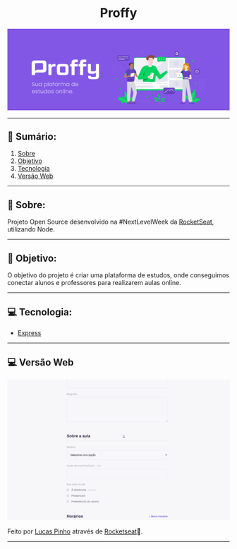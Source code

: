 <h1 align = "center">Proffy</h1>
<img src = ".\public\images\doc-background.png">
</h1>


- - - 
## 📖 Sumário:
 1. [Sobre](#-Sobre)
 2. [Objetivo](#-Objetivo)
 3. [Tecnologia](#-Tecnologia)
 4. [Versão Web](#-Versão-Web)

<hr>

## 🚀 Sobre:
Projeto Open Source desenvolvido na #NextLevelWeek da [RocketSeat](https://rocketseat.com.br/), utilizando Node.
- - -
## 📌 Objetivo:
O objetivo do projeto é criar uma plataforma de estudos, onde conseguimos conectar alunos e professores para realizarem aulas online.
- - -
## 💻 Tecnologia:
 - [Express](https://expressjs.com/)
 
- - -

## 💻 Versão Web
<img src ='.\public\images\proffy_web.gif'/>


Feito por [Lucas Pinho](https://github.com/lucasmrpinho) através de [Rocketseat](https://rocketseat.com.br/)🚀.
- - -